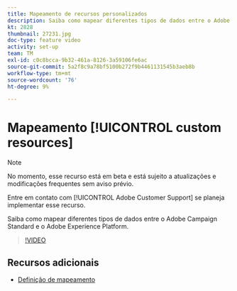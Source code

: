 ```yaml
---
title: Mapeamento de recursos personalizados
description: Saiba como mapear diferentes tipos de dados entre o Adobe Campaign Standard (ACS) e o Adobe Experience Platform (AEP)
kt: 2828
thumbnail: 27231.jpg
doc-type: feature video
activity: set-up
team: TM
exl-id: c0c8bcca-9b32-461a-8126-3a59106fe6ac
source-git-commit: 5a2f8c9a78bf5100b272f9b4461131545b3aeb8b
workflow-type: tm+mt
source-wordcount: '76'
ht-degree: 9%

---
```


# Mapeamento [!UICONTROL custom resources]

>[!NOTE]
>
>No momento, esse recurso está em beta e está sujeito a atualizações e modificações frequentes sem aviso prévio.
>
>Entre em contato com [!UICONTROL Adobe Customer Support] se planeja implementar esse recurso.

Saiba como mapear diferentes tipos de dados entre o Adobe Campaign Standard e o Adobe Experience Platform.

>[!VIDEO](https://video.tv.adobe.com/v/27231?quality=12)

## Recursos adicionais

* [Definição de mapeamento](https://docs.adobe.com/content/help/en/campaign-standard/using/administrating/mapping-campaign-and-aep-data/aep-mapping-definition.html)
